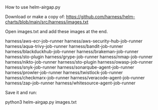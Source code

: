 How to use helm-airgap.py

Download or make a copy of: https://github.com/harness/helm-charts/blob/main/src/harness/images.txt

Open images.txt and add these images at the end.

harness/aws-ecr-job-runner
harness/aws-security-hub-job-runner
harness/aqua-trivy-job-runner
harness/bandit-job-runner
harness/blackduckhub-job-runner
harness/brakeman-job-runner
harness/sto-plugin
harness/grype-job-runner
harness/nmap-job-runner
harness/nikto-job-runner
harness/sto-plugin
harness/owasp-job-runner
harness/snyk-job-runner
harness/sonarqube-agent-job-runner
harness/prowler-job-runner
harness/twistlock-job-runner
harness/checkmarx-job-runner
harness/veracode-agent-job-runner
harness/zap-job-runner
harness/whitesource-agent-job-runner

Save it and run:

python3 helm-airgap.py images.txt


